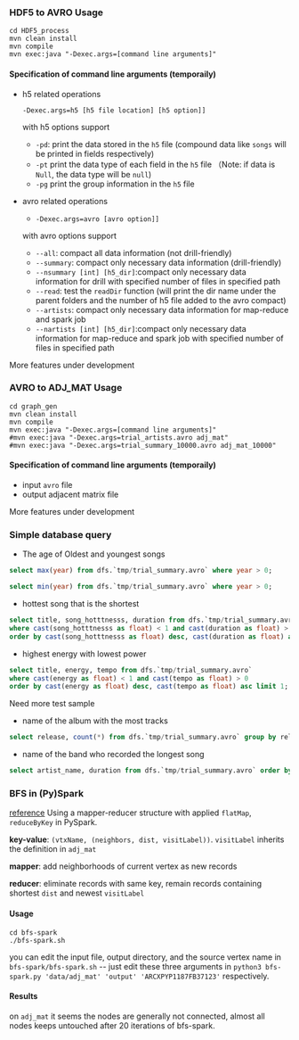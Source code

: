 ### HDF5 to AVRO Usage

```shell
cd HDF5_process
mvn clean install
mvn compile
mvn exec:java "-Dexec.args=[command line arguments]"
```

#### Specification of command line arguments (temporaily)

* h5 related operations

  `-Dexec.args=h5 [h5 file location] [h5 option]]`

  with h5 options support

  * `-pd`: print the data stored in the `h5` file (compound data like `songs` will be printed in fields respectively)
  * `-pt` print the data type of each field in the `h5` file （Note: if data is `Null`, the data type will be `null`)
  * `-pg` print the group information in the `h5` file

* avro related operations

  * `-Dexec.args=avro [avro option]]`

  with avro options support

  * `--all`: compact all data information (not drill-friendly)
  * `--summary`: compact only necessary data information (drill-friendly)
  * `--nsummary [int] [h5_dir]`:compact only necessary data information for drill with specified number of files in specified path
  * `--read`: test the `readDir` function (will print the dir name under the parent folders and the number of h5 file added to the avro compact) 
  * `--artists`: compact only necessary data information for map-reduce and spark job
  * `--nartists [int] [h5_dir]`:compact only necessary data information for map-reduce and spark job with specified number of files in specified path

More features under development

### AVRO to ADJ_MAT Usage

```shell
cd graph_gen
mvn clean install
mvn compile
mvn exec:java "-Dexec.args=[command line arguments]"
#mvn exec:java "-Dexec.args=trial_artists.avro adj_mat"
#mvn exec:java "-Dexec.args=trial_summary_10000.avro adj_mat_10000"
```

#### Specification of command line arguments (temporaily)

* input `avro` file
* output adjacent matrix file

More features under development



### Simple database query

* The age of Oldest and youngest songs

``` sql
select max(year) from dfs.`tmp/trial_summary.avro` where year > 0;

select min(year) from dfs.`tmp/trial_summary.avro` where year > 0;
```

* hottest song that is the shortest

``` sql
select title, song_hotttnesss, duration from dfs.`tmp/trial_summary.avro` 
where cast(song_hotttnesss as float) < 1 and cast(duration as float) > 0
order by cast(song_hotttnesss as float) desc, cast(duration as float) asc limit 1;
```

* highest energy with lowest power

``` sql
select title, energy, tempo from dfs.`tmp/trial_summary.avro` 
where cast(energy as float) < 1 and cast(tempo as float) > 0
order by cast(energy as float) desc, cast(tempo as float) asc limit 1;
```

Need more test sample

* name of the album with the most tracks

``` sql
select release, count(*) from dfs.`tmp/trial_summary.avro` group by release order by count(*) desc limit 1;
```

* name of the band who recorded the longest song

``` sql
select artist_name, duration from dfs.`tmp/trial_summary.avro` order by cast(duration as float) desc limit 1;
```

### BFS in (Py)Spark
[reference](https://medium.com/@KerrySheldon/breadth-first-search-in-apache-spark-d274403494ca)
Using a mapper-reducer structure with applied `flatMap`, `reduceByKey` in PySpark.

**key-value**: `(vtxName, (neighbors, dist, visitLabel))`. `visitLabel` inherits the definition in `adj_mat`

**mapper**: add neighborhoods of current vertex as new records

**reducer**: eliminate records with same key, remain records containing shortest `dist` and newest `visitLabel`

#### Usage
```
cd bfs-spark
./bfs-spark.sh
```
you can edit the input file, output directory, and the source vertex name in `bfs-spark/bfs-spark.sh` -- just edit these three arguments in `python3 bfs-spark.py 'data/adj_mat' 'output' 'ARCXPYP1187FB37123'` respectively.

#### Results
on `adj_mat` it seems the nodes are generally not connected, almost all nodes keeps untouched after 20 iterations of bfs-spark.



